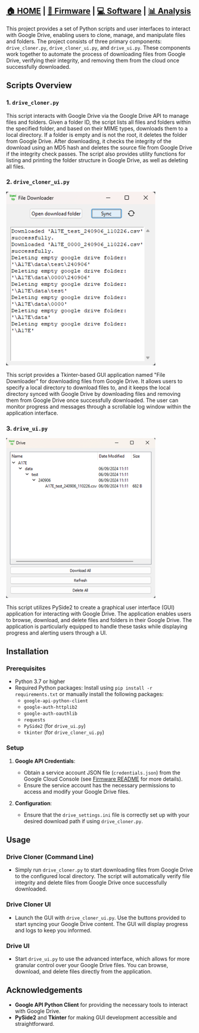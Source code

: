 ## [🏠 HOME](../README.md) | [🔧 Firmware](../Firmware/README.md) | [💻 Software](./README.md) | [📊 Analysis](../Analysis/README.md)


This project provides a set of Python scripts and user interfaces to interact with Google Drive, enabling users to clone, manage, and manipulate files and folders. The project consists of three primary components: `drive_cloner.py`, `drive_cloner_ui.py`, and `drive_ui.py`. These components work together to automate the process of downloading files from Google Drive, verifying their integrity, and removing them from the cloud once successfully downloaded.

## Scripts Overview

### 1. `drive_cloner.py`

This script interacts with Google Drive via the Google Drive API to manage files and folders. Given a folder ID, the script lists all files and folders within the specified folder, and based on their MIME types, downloads them to a local directory. If a folder is empty and is not the root, it deletes the folder from Google Drive. After downloading, it checks the integrity of the download using an MD5 hash and deletes the source file from Google Drive if the integrity check passes. The script also provides utility functions for listing and printing the folder structure in Google Drive, as well as deleting all files.

### 2. `drive_cloner_ui.py`
<img src="../Documentation/drive_cloner_ui.png" width="400">

This script provides a Tkinter-based GUI application named "File Downloader" for downloading files from Google Drive. It allows users to specify a local directory to download files to, and it keeps the local directory synced with Google Drive by downloading files and removing them from Google Drive once successfully downloaded. The user can monitor progress and messages through a scrollable log window within the application interface.

### 3. `drive_ui.py`
<img src="../Documentation/drive_ui.png" width="400">

 This script utilizes PySide2 to create a graphical user interface (GUI) application for interacting with Google Drive. The application enables users to browse, download, and delete files and folders in their Google Drive. The application is particularly equipped to handle these tasks while displaying progress and alerting users through a UI.

## Installation

### Prerequisites
- Python 3.7 or higher
- Required Python packages: Install using `pip install -r requirements.txt` or manually install the following packages:
  - `google-api-python-client`
  - `google-auth-httplib2`
  - `google-auth-oauthlib`
  - `requests`
  - `PySide2` (for `drive_ui.py`)
  - `tkinter` (for `drive_cloner_ui.py`)

### Setup
1. **Google API Credentials**:
   - Obtain a service account JSON file (`credentials.json`) from the Google Cloud Console (see [Firmware README](../Firmware/README.md) for more details).
   - Ensure the service account has the necessary permissions to access and modify your Google Drive files.
   
2. **Configuration**:
   - Ensure that the `drive_settings.ini` file is correctly set up with your desired download path if using `drive_cloner.py`.

## Usage

### Drive Cloner (Command Line)
- Simply run `drive_cloner.py` to start downloading files from Google Drive to the configured local directory. The script will automatically verify file integrity and delete files from Google Drive once successfully downloaded.

### Drive Cloner UI
- Launch the GUI with `drive_cloner_ui.py`. Use the buttons provided to start syncing your Google Drive content. The GUI will display progress and logs to keep you informed.

### Drive UI
- Start `drive_ui.py` to use the advanced interface, which allows for more granular control over your Google Drive files. You can browse, download, and delete files directly from the application.


## Acknowledgements

- **Google API Python Client** for providing the necessary tools to interact with Google Drive.
- **PySide2** and **Tkinter** for making GUI development accessible and straightforward.

